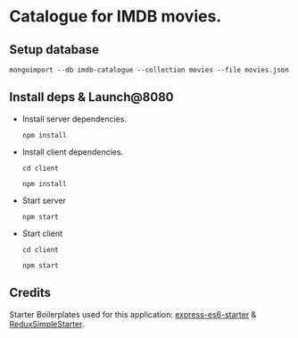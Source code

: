 # Catalogue for IMDB movies.

## Setup database
`mongoimport --db imdb-catalogue --collection movies --file movies.json`

## Install deps & Launch@8080
- Install server dependencies.

  `npm install`

- Install client dependencies.

  `cd client`

  `npm install`

- Start server

  `npm start`

- Start client

  `cd client`

  `npm start`

## Credits
Starter Boilerplates used for this application: [express-es6-starter](https://github.com/tomyitav/express-es6-starter) & [ReduxSimpleStarter](https://github.com/StephenGrider/ReduxSimpleStarter).

